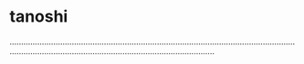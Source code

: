 # tanoshi
.....................................................................................................................................................................................................................